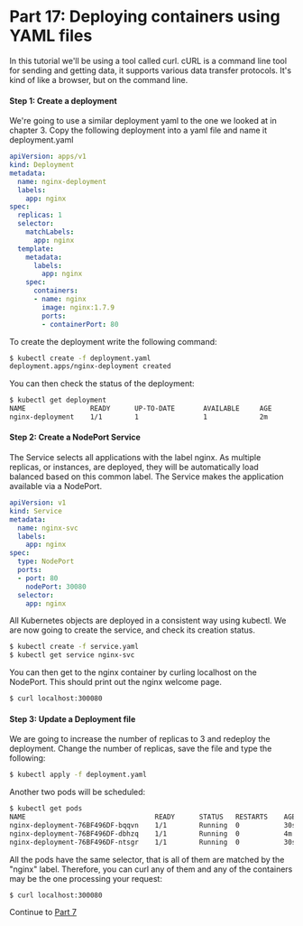 # Part 17: Deploying containers using YAML files

In this tutorial we'll be using a tool called curl. cURL is a command line tool for sending and getting data, it supports various
data transfer protocols. It's kind of like a browser, but on the command line.

#### Step 1: Create a deployment
We're going to use a similar deployment yaml to the one we looked at in chapter 3. 
Copy the following deployment into a yaml file and name it deployment.yaml

```yaml
apiVersion: apps/v1
kind: Deployment
metadata:
  name: nginx-deployment
  labels:
    app: nginx
spec:
  replicas: 1
  selector:
    matchLabels:
      app: nginx
  template:
    metadata:
      labels:
        app: nginx
    spec:
      containers:
      - name: nginx
        image: nginx:1.7.9
        ports:
        - containerPort: 80
```

To create the deployment write the following command:

```bash
$ kubectl create -f deployment.yaml
deployment.apps/nginx-deployment created
```

You can then check the status of the deployment:

```bash
$ kubectl get deployment
NAME                READY      UP-TO-DATE       AVAILABLE     AGE
nginx-deployment    1/1        1                1             2m  
```

#### Step 2: Create a NodePort Service

The Service selects all applications with the label nginx. As multiple replicas, or instances, are deployed, they will be automatically load balanced based on this
common label. The Service makes the application available via a NodePort.

```yaml
apiVersion: v1
kind: Service
metadata:
  name: nginx-svc
  labels:
    app: nginx
spec:
  type: NodePort
  ports:
  - port: 80
    nodePort: 30080
  selector:
    app: nginx
```

All Kubernetes objects are deployed in a consistent way using kubectl. We are now going to create the service, and check its creation status.

```bash
$ kubectl create -f service.yaml
$ kubectl get service nginx-svc
``` 

You can then get to the nginx container by curling localhost on the NodePort. This should print out the nginx welcome page.
```bash
$ curl localhost:300080
```

#### Step 3: Update a Deployment file

We are going to increase the number of replicas to 3 and redeploy the deployment. Change the number of replicas, save the file and type the following:

```bash
$ kubectl apply -f deployment.yaml
```

Another two pods will be scheduled:

```bash
$ kubectl get pods
NAME                                READY      STATUS   RESTARTS    AGE
nginx-deployment-76BF496DF-bqqvn    1/1        Running  0           30s  
nginx-deployment-76BF496DF-dbhzq    1/1        Running  0           4m  
nginx-deployment-76BF496DF-ntsgr    1/1        Running  0           30s  

```

All the pods have the same selector, that is all of them are matched by the "nginx" label. Therefore, you can curl any of them
and any of the containers may be the one processing your request:

```bash
$ curl localhost:300080
```

Continue to [Part 7](KubernetesSummary.md)
